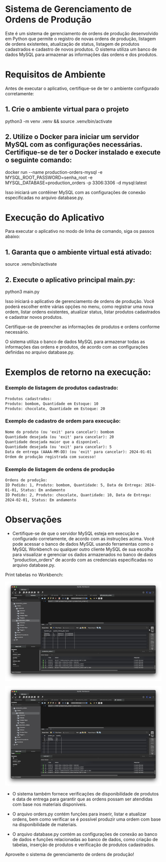 # Sistema de Gerenciamento de Ordens de Produção 

Este é um sistema de gerenciamento de ordens de produção desenvolvido em Python que permite o registro de novas ordens de produção, listagem de ordens existentes, atualização de status, listagem de produtos cadastrados e cadastro de novos produtos. O sistema utiliza um banco de dados MySQL para armazenar as informações das ordens e dos produtos.

# Requisitos de Ambiente

Antes de executar o aplicativo, certifique-se de ter o ambiente configurado corretamente:

## 1. Crie o ambiente virtual para o projeto
python3 -m venv .venv && source .venv/bin/activate

## 2. Utilize o Docker para iniciar um servidor MySQL com as configurações necessárias. Certifique-se de ter o Docker instalado e execute o seguinte comando:

docker run --name production-orders-mysql -e MYSQL_ROOT_PASSWORD=senha_root -e MYSQL_DATABASE=production_orders -p 3306:3306 -d mysql:latest

Isso iniciará um contêiner MySQL com as configurações de conexão especificadas no arquivo database.py.

# Execução do Aplicativo

Para executar o aplicativo no modo de linha de comando, siga os passos abaixo:

## 1. Garanta que o ambiente virtual está ativado:

source .venv/bin/activate

## 2. Execute o aplicativo principal main.py:

python3 main.py

Isso iniciará o aplicativo de gerenciamento de ordens de produção. Você poderá escolher entre várias opções no menu, como registrar uma nova ordem, listar ordens existentes, atualizar status, listar produtos cadastrados e cadastrar novos produtos.

Certifique-se de preencher as informações de produtos e ordens conforme necessário.

O sistema utiliza o banco de dados MySQL para armazenar todas as informações das ordens e produtos, de acordo com as configurações definidas no arquivo database.py.

# Exemplos de retorno na execução:

### Exemplo de listagem de produtos cadastrado:

```
Produtos cadastrados:
Produto: bombom, Quantidade em Estoque: 10
Produto: chocolate, Quantidade em Estoque: 20
```

### Exemplo de cadastro de ordem para execução:

```
Nome do produto (ou 'exit' para cancelar): bombom
Quantidade desejada (ou 'exit' para cancelar): 20
Quantidade desejada maior que a disponível.
Quantidade desejada (ou 'exit' para cancelar): 5
Data de entrega (AAAA-MM-DD) (ou 'exit' para cancelar): 2024-01-01
Ordem de produção registrada com sucesso!
```

### Exemplo de listagem de ordens de produção

```
Ordens de produção:
ID Pedido: 1, Produto: bombom, Quantidade: 5, Data de Entrega: 2024-01-01, Status: Em andamento
ID Pedido: 2, Produto: chocolate, Quantidade: 10, Data de Entrega: 2024-02-01, Status: Em andamento
```

# Observações

- Certifique-se de que o servidor MySQL esteja em execução e configurado corretamente, de acordo com as instruções acima. Você pode acessar o banco de dados MySQL usando ferramentas como o MySQL Workbench ou qualquer outro cliente MySQL de sua escolha para visualizar e gerenciar os dados armazenados no banco de dados "production_orders" de acordo com as credenciais especificadas no arquivo database.py.

Print tabelas no Workbench:

![Exemplo de captura de tela](/workbench/Screenshot%202023-10-15%20at%2012.06.06.png)

![Exemplo de captura de tela](/workbench/Screenshot%202023-10-15%20at%2012.06.15.png)


- O sistema também fornece verificações de disponibilidade de produtos e data de entrega para garantir que as ordens possam ser atendidas com base nos materiais disponíveis.

- O arquivo orders.py contém funções para inserir, listar e atualizar ordens, bem como verificar se é possível produzir uma ordem com base na disponibilidade de materiais.

- O arquivo database.py contém as configurações de conexão ao banco de dados e funções relacionadas ao banco de dados, como criação de tabelas, inserção de produtos e verificação de produtos cadastrados.


Aproveite o sistema de gerenciamento de ordens de produção!
